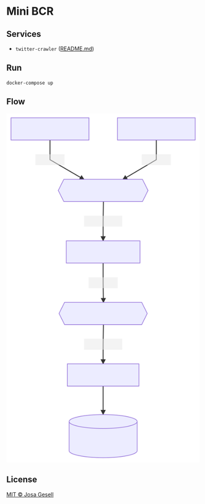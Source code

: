 # Mini BCR

## Services

- `twitter-crawler` ([README.md](twitter-crawler/README.md))

## Run

```
docker-compose up
```

## Flow

![Flow chart](.github/assets/diagrams/flow-chart.mmd.svg)

## License

[MIT © Josa Gesell](LICENSE)


